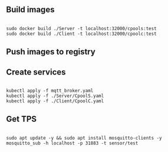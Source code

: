 ## Build images

```

sudo docker build ./Server -t localhost:32000/cpools:test
sudo docker build ./Client -t localhost:32000/cpoolc:test

```
## Push images to registry

## Create services

```

kubectl apply -f mqtt_broker.yaml 
kubectl apply -f ./Server/CpoolS.yaml
kubectl apply -f ./Client/CpoolC.yaml

```

## Get TPS

```

sudo apt update -y && sudo apt install mosquitto-clients -y
mosquitto_sub -h localhost -p 31883 -t sensor/test

```
